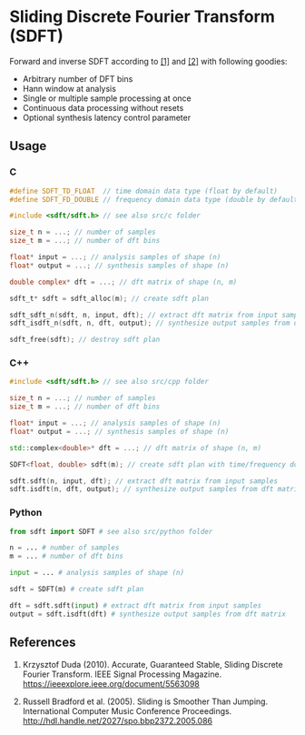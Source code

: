 # Sliding Discrete Fourier Transform (SDFT)

Forward and inverse SDFT according to [[1]](#1) and [[2]](#2) with following goodies:

- Arbitrary number of DFT bins
- Hann window at analysis
- Single or multiple sample processing at once
- Continuous data processing without resets
- Optional synthesis latency control parameter

## Usage

### C

```c
#define SDFT_TD_FLOAT  // time domain data type (float by default)
#define SDFT_FD_DOUBLE // frequency domain data type (double by default)

#include <sdft/sdft.h> // see also src/c folder

size_t n = ...; // number of samples
size_t m = ...; // number of dft bins

float* input = ...; // analysis samples of shape (n)
float* output = ...; // synthesis samples of shape (n)

double complex* dft = ...; // dft matrix of shape (n, m)

sdft_t* sdft = sdft_alloc(m); // create sdft plan

sdft_sdft_n(sdft, n, input, dft); // extract dft matrix from input samples
sdft_isdft_n(sdft, n, dft, output); // synthesize output samples from dft matrix

sdft_free(sdft); // destroy sdft plan
```

### C++

```c++
#include <sdft/sdft.h> // see also src/cpp folder

size_t n = ...; // number of samples
size_t m = ...; // number of dft bins

float* input = ...; // analysis samples of shape (n)
float* output = ...; // synthesis samples of shape (n)

std::complex<double>* dft = ...; // dft matrix of shape (n, m)

SDFT<float, double> sdft(m); // create sdft plan with time/frequency domain data type

sdft.sdft(n, input, dft); // extract dft matrix from input samples
sdft.isdft(n, dft, output); // synthesize output samples from dft matrix
```

### Python

```python
from sdft import SDFT # see also src/python folder

n = ... # number of samples
m = ... # number of dft bins

input = ... # analysis samples of shape (n)

sdft = SDFT(m) # create sdft plan

dft = sdft.sdft(input) # extract dft matrix from input samples
output = sdft.isdft(dft) # synthesize output samples from dft matrix
```

## References

1. <span id="1">Krzysztof Duda (2010). Accurate, Guaranteed Stable, Sliding Discrete Fourier Transform. IEEE Signal Processing Magazine. https://ieeexplore.ieee.org/document/5563098</span>

2. <span id="2">Russell Bradford et al. (2005). Sliding is Smoother Than Jumping. International Computer Music Conference Proceedings. http://hdl.handle.net/2027/spo.bbp2372.2005.086</span>
